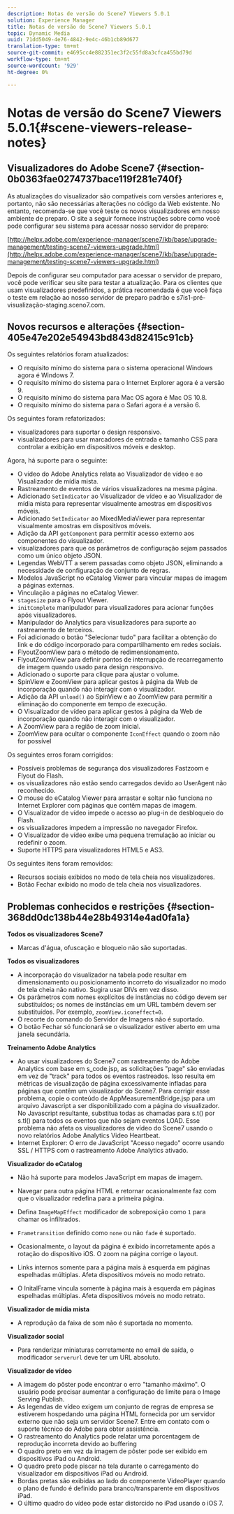 ```yaml
---
description: Notas de versão do Scene7 Viewers 5.0.1
solution: Experience Manager
title: Notas de versão do Scene7 Viewers 5.0.1
topic: Dynamic Media
uuid: 71dd5049-4e76-4842-9e4c-46b1cb89d677
translation-type: tm+mt
source-git-commit: e4695cc4e882351ec3f2c55fd8a3cfca455bd79d
workflow-type: tm+mt
source-wordcount: '929'
ht-degree: 0%

---
```



# Notas de versão do Scene7 Viewers 5.0.1{#scene-viewers-release-notes}

## Visualizadores do Adobe Scene7 {#section-0b0363fae0274737bace119f281e740f}

As atualizações do visualizador são compatíveis com versões anteriores e, portanto, não são necessárias alterações no código da Web existente. No entanto, recomenda-se que você teste os novos visualizadores em nosso ambiente de preparo. O site a seguir fornece instruções sobre como você pode configurar seu sistema para acessar nosso servidor de preparo:

[http://helpx.adobe.com/experience-manager/scene7/kb/base/upgrade-management/testing-scene7-viewers-upgrade.html](http://helpx.adobe.com/experience-manager/scene7/kb/base/upgrade-management/testing-scene7-viewers-upgrade.html)

Depois de configurar seu computador para acessar o servidor de preparo, você pode verificar seu site para testar a atualização. Para os clientes que usam visualizadores predefinidos, a prática recomendada é que você faça o teste em relação ao nosso servidor de preparo padrão e s7is1-pré-visualização-staging.sceno7.com.

## Novos recursos e alterações {#section-405e47e202e54943bd843d82415c91cb}

Os seguintes relatórios foram atualizados:

* O requisito mínimo do sistema para o sistema operacional Windows agora é Windows 7.
* O requisito mínimo do sistema para o Internet Explorer agora é a versão 9.
* O requisito mínimo do sistema para Mac OS agora é Mac OS 10.8.
* O requisito mínimo do sistema para o Safari agora é a versão 6.

Os seguintes foram refatorizados:

* visualizadores para suportar o design responsivo.
* visualizadores para usar marcadores de entrada e tamanho CSS para controlar a exibição em dispositivos móveis e desktop.

Agora, há suporte para o seguinte:

* O vídeo do Adobe Analytics relata ao Visualizador de vídeo e ao Visualizador de mídia mista.
* Rastreamento de eventos de vários visualizadores na mesma página.
* Adicionado `SetIndicator` ao Visualizador de vídeo e ao Visualizador de mídia mista para representar visualmente amostras em dispositivos móveis.
* Adicionado `SetIndicator` ao MixedMediaViewer para representar visualmente amostras em dispositivos móveis.
* Adição da API `getComponent` para permitir acesso externo aos componentes do visualizador.
* visualizadores para que os parâmetros de configuração sejam passados como um único objeto JSON.
* Legendas WebVTT a serem passadas como objeto JSON, eliminando a necessidade de configuração de conjunto de regras.
* Modelos JavaScript no eCatalog Viewer para vincular mapas de imagem a páginas externas.
* Vinculação a páginas no eCatalog Viewer.
* `stagesize` para o Flyout Viewer.
* `initComplete` manipulador para visualizadores para acionar funções após visualizadores.
* Manipulador do Analytics para visualizadores para suporte ao rastreamento de terceiros.
* Foi adicionado o botão &quot;Selecionar tudo&quot; para facilitar a obtenção do link e do código incorporado para compartilhamento em redes sociais.
* FlyoutZoomView para o método de redimensionamento.
* FlyoutZoomView para definir pontos de interrupção de recarregamento de imagem quando usado para design responsivo.
* Adicionado o suporte para clique para ajustar o volume.
* SpinView e ZoomView para aplicar gestos à página da Web de incorporação quando não interagir com o visualizador.
* Adição da API `unload()` ao SpinView e ao ZoomView para permitir a eliminação do componente em tempo de execução.
* O Visualizador de vídeo para aplicar gestos à página da Web de incorporação quando não interagir com o visualizador.
* A ZoomView para a região de zoom inicial.
* ZoomView para ocultar o componente `IconEffect` quando o zoom não for possível

Os seguintes erros foram corrigidos:

* Possíveis problemas de segurança dos visualizadores Fastzoom e Flyout do Flash.
* os visualizadores não estão sendo carregados devido ao UserAgent não reconhecido.
* O mouse do eCatalog Viewer para arrastar e soltar não funciona no Internet Explorer com páginas que contêm mapas de imagem.
* O Visualizador de vídeo impede o acesso ao plug-in de desbloqueio do Flash.
* os visualizadores impedem a impressão no navegador Firefox.
* O Visualizador de vídeo exibe uma pequena tremulação ao iniciar ou redefinir o zoom.
* Suporte HTTPS para visualizadores HTML5 e AS3.

Os seguintes itens foram removidos:

* Recursos sociais exibidos no modo de tela cheia nos visualizadores.
* Botão Fechar exibido no modo de tela cheia nos visualizadores.

## Problemas conhecidos e restrições {#section-368dd0dc138b44e28b49314e4ad0fa1a}

**Todos os visualizadores Scene7**

* Marcas d&#39;água, ofuscação e bloqueio não são suportadas.

**Todos os visualizadores**

* A incorporação do visualizador na tabela pode resultar em dimensionamento ou posicionamento incorreto do visualizador no modo de tela cheia não nativo. Sugira usar DIVs em vez disso.
* Os parâmetros com nomes explícitos de instâncias no código devem ser substituídos; os nomes de instâncias em um URL também devem ser substituídos. Por exemplo, `zoomView.iconeffect=0`.
* O recorte do comando do Servidor de Imagens não é suportado.
* O botão Fechar só funcionará se o visualizador estiver aberto em uma janela secundária.

**Treinamento Adobe Analytics**

* Ao usar visualizadores do Scene7 com rastreamento do Adobe Analytics com base em s_code.jsp, as solicitações &quot;page&quot; são enviadas em vez de &quot;track&quot; para todos os eventos rastreados. Isso resulta em métricas de visualização de página excessivamente infladas para páginas que contêm um visualizador do Scene7. Para corrigir esse problema, copie o conteúdo de AppMeasurementBridge.jsp para um arquivo Javascript a ser disponibilizado com a página do visualizador. No Javascript resultante, substitua todas as chamadas para s.t() por s.tl() para todos os eventos que não sejam eventos LOAD. Esse problema não afeta os visualizadores de vídeo do Scene7 usando o novo relatórios Adobe Analytics Video Heartbeat.
* Internet Explorer: O erro de JavaScript &quot;Acesso negado&quot; ocorre usando SSL / HTTPS com o rastreamento Adobe Analytics ativado.

**Visualizador do eCatalog**

* Não há suporte para modelos JavaScript em mapas de imagem.
* Navegar para outra página HTML e retornar ocasionalmente faz com que o visualizador redefina para a primeira página.
* Defina `ImageMapEffect` modificador de sobreposição como `1` para chamar os infiltrados.

* `Frametransition` definido como  `none` ou não  `fade` é suportado.

* Ocasionalmente, o layout da página é exibido incorretamente após a rotação do dispositivo iOS. O zoom na página corrige o layout.
* Links internos somente para a página mais à esquerda em páginas espelhadas múltiplas. Afeta dispositivos móveis no modo retrato.
* O InitalFrame vincula somente à página mais à esquerda em páginas espelhadas múltiplas. Afeta dispositivos móveis no modo retrato.

**Visualizador de mídia mista**

* A reprodução da faixa de som não é suportada no momento.

**Visualizador social**

* Para renderizar miniaturas corretamente no email de saída, o modificador `serverurl` deve ter um URL absoluto.

**Visualizador de vídeo**

* A imagem do pôster pode encontrar o erro &quot;tamanho máximo&quot;. O usuário pode precisar aumentar a configuração de limite para o Image Serving Publish.
* As legendas de vídeo exigem um conjunto de regras de empresa se estiverem hospedando uma página HTML fornecida por um servidor externo que não seja um servidor Scene7. Entre em contato com o suporte técnico do Adobe para obter assistência.
* O rastreamento do Analytics pode relatar uma porcentagem de reprodução incorreta devido ao buffering
* O quadro preto em vez da imagem de pôster pode ser exibido em dispositivos iPad ou Android.
* O quadro preto pode piscar na tela durante o carregamento do visualizador em dispositivos iPad ou Android.
* Bordas pretas são exibidas ao lado do componente VideoPlayer quando o plano de fundo é definido para branco/transparente em dispositivos iPad.
* O último quadro do vídeo pode estar distorcido no iPad usando o iOS 7.

